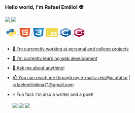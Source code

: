 ### Hello world, I'm Rafael Emílio! 👽

<div>
  <a href="https://github.com/rafaemilima">
  <img height="180em" src="https://github-readme-stats.vercel.app/api?username=rafaemilima&show_icons=true&theme=tokyonight&include_all_commits=true&count_private=true"/>
  <img height="180em" src="https://github-readme-stats.vercel.app/api/top-langs/?username=rafaemilima&layout=compact&langs_count=7&theme=tokyonight"/>
</div>
<div style="display: inline_block"><br>
  <img align="center" alt="Rafa-Python" height="30" width="40" src="https://raw.githubusercontent.com/devicons/devicon/master/icons/python/python-original.svg">
  <img align="center" alt="Rafa-HTML" height="30" width="40" src="https://raw.githubusercontent.com/devicons/devicon/master/icons/html5/html5-original.svg">
  <img align="center" alt="Rafa-CSS" height="30" width="40" src="https://raw.githubusercontent.com/devicons/devicon/master/icons/css3/css3-original.svg">
  <img align="center" alt="Rafa-Js" height="30" width="40" src="https://raw.githubusercontent.com/devicons/devicon/master/icons/javascript/javascript-plain.svg">
  <img align="center" alt="Rafa-C" height="30" width="40" src="https://raw.githubusercontent.com/devicons/devicon/master/icons/c/c-original.svg">
  <img align="center" alt="Rafa-Cplusplus" height="30" width="40" src="https://raw.githubusercontent.com/devicons/devicon/master/icons/cplusplus/cplusplus-original.svg">
</div>
  
  ##
 
- 🔭 I'm currenctly working at personal and college projects
- 🌱 I’m currently learning web development
- 💬 Ask me about anything!
- 📫 You can reach me through my e-mails: rela@ic.ufal.br | rafaelemiliolima71@gmail.com
- ⚡ Fun fact: I'm also a writter and a poet!


  <div> 
  <a href="https://www.linkedin.com/in/rafael-em%C3%ADlio-lima-alves-aa9a2320b/" target="_blank"><img src="https://img.shields.io/badge/-LinkedIn-%230077B5?style=for-the-badge&logo=linkedin&logoColor=light" target="_blank"></a> 
  <a href = "mailto:rela@ic.ufal.br"><img src="https://img.shields.io/badge/-Gmail-%23333?style=for-the-badge&logo=gmail&logoColor=white" target="_blank"></a>
  <a href="https://www.instagram.com/rafael_emilio_lima/" target="_blank"><img src="https://img.shields.io/badge/-Instagram-%23E4405F?style=for-the-badge&logo=instagram&logoColor=white" target="_blank"></a>

